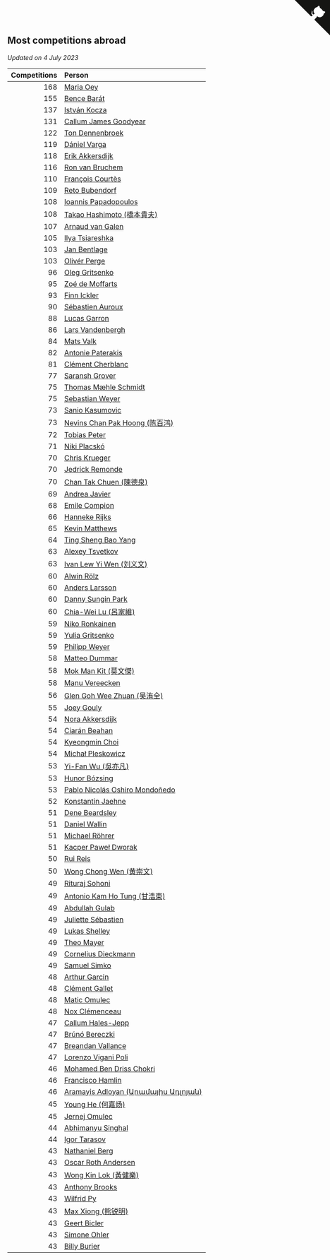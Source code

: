 ## Most competitions abroad

*Updated on  4 July 2023*

| Competitions | Person |
| ---: | :--- |
| 168 | [Maria Oey](https://www.worldcubeassociation.org/persons/2007OEYM01) |
| 155 | [Bence Barát](https://www.worldcubeassociation.org/persons/2008BARA01) |
| 137 | [István Kocza](https://www.worldcubeassociation.org/persons/2005KOCZ01) |
| 131 | [Callum James Goodyear](https://www.worldcubeassociation.org/persons/2012GOOD02) |
| 122 | [Ton Dennenbroek](https://www.worldcubeassociation.org/persons/2003DENN01) |
| 119 | [Dániel Varga](https://www.worldcubeassociation.org/persons/2008VARG01) |
| 118 | [Erik Akkersdijk](https://www.worldcubeassociation.org/persons/2005AKKE01) |
| 116 | [Ron van Bruchem](https://www.worldcubeassociation.org/persons/2003BRUC01) |
| 110 | [François Courtès](https://www.worldcubeassociation.org/persons/2008COUR01) |
| 109 | [Reto Bubendorf](https://www.worldcubeassociation.org/persons/2012BUBE01) |
| 108 | [Ioannis Papadopoulos](https://www.worldcubeassociation.org/persons/2013PAPA01) |
| 108 | [Takao Hashimoto (橋本貴夫)](https://www.worldcubeassociation.org/persons/2007HASH01) |
| 107 | [Arnaud van Galen](https://www.worldcubeassociation.org/persons/2006GALE01) |
| 105 | [Ilya Tsiareshka](https://www.worldcubeassociation.org/persons/2012TERE01) |
| 103 | [Jan Bentlage](https://www.worldcubeassociation.org/persons/2010BENT01) |
| 103 | [Olivér Perge](https://www.worldcubeassociation.org/persons/2007PERG01) |
| 96 | [Oleg Gritsenko](https://www.worldcubeassociation.org/persons/2011GRIT01) |
| 95 | [Zoé de Moffarts](https://www.worldcubeassociation.org/persons/2010MOFF02) |
| 93 | [Finn Ickler](https://www.worldcubeassociation.org/persons/2012ICKL01) |
| 90 | [Sébastien Auroux](https://www.worldcubeassociation.org/persons/2008AURO01) |
| 88 | [Lucas Garron](https://www.worldcubeassociation.org/persons/2006GARR01) |
| 86 | [Lars Vandenbergh](https://www.worldcubeassociation.org/persons/2003VAND01) |
| 84 | [Mats Valk](https://www.worldcubeassociation.org/persons/2007VALK01) |
| 82 | [Antonie Paterakis](https://www.worldcubeassociation.org/persons/2012PATE01) |
| 81 | [Clément Cherblanc](https://www.worldcubeassociation.org/persons/2014CHER05) |
| 77 | [Saransh Grover](https://www.worldcubeassociation.org/persons/2014GROV01) |
| 75 | [Thomas Mæhle Schmidt](https://www.worldcubeassociation.org/persons/2013SCHM02) |
| 75 | [Sebastian Weyer](https://www.worldcubeassociation.org/persons/2010WEYE02) |
| 73 | [Sanio Kasumovic](https://www.worldcubeassociation.org/persons/2009KASU01) |
| 73 | [Nevins Chan Pak Hoong (陈百鸿)](https://www.worldcubeassociation.org/persons/2010CHAN20) |
| 72 | [Tobias Peter](https://www.worldcubeassociation.org/persons/2014PETE03) |
| 71 | [Niki Placskó](https://www.worldcubeassociation.org/persons/2008PLAC01) |
| 70 | [Chris Krueger](https://www.worldcubeassociation.org/persons/2006KRUE01) |
| 70 | [Jedrick Remonde](https://www.worldcubeassociation.org/persons/2008REMO01) |
| 70 | [Chan Tak Chuen (陳德泉)](https://www.worldcubeassociation.org/persons/2007CHUE01) |
| 69 | [Andrea Javier](https://www.worldcubeassociation.org/persons/2010JAVI01) |
| 68 | [Emile Compion](https://www.worldcubeassociation.org/persons/2007COMP01) |
| 66 | [Hanneke Rijks](https://www.worldcubeassociation.org/persons/2008RIJK01) |
| 65 | [Kevin Matthews](https://www.worldcubeassociation.org/persons/2010MATT02) |
| 64 | [Ting Sheng Bao Yang](https://www.worldcubeassociation.org/persons/2008BAOY01) |
| 63 | [Alexey Tsvetkov](https://www.worldcubeassociation.org/persons/2017TSVE02) |
| 63 | [Ivan Lew Yi Wen (刘义文)](https://www.worldcubeassociation.org/persons/2012WENI01) |
| 60 | [Alwin Rölz](https://www.worldcubeassociation.org/persons/2016ROLZ01) |
| 60 | [Anders Larsson](https://www.worldcubeassociation.org/persons/2003LARS01) |
| 60 | [Danny Sungin Park](https://www.worldcubeassociation.org/persons/2015PARK13) |
| 60 | [Chia-Wei Lu (呂家維)](https://www.worldcubeassociation.org/persons/2007LUCH01) |
| 59 | [Niko Ronkainen](https://www.worldcubeassociation.org/persons/2010RONK01) |
| 59 | [Yulia Gritsenko](https://www.worldcubeassociation.org/persons/2012SIDO01) |
| 59 | [Philipp Weyer](https://www.worldcubeassociation.org/persons/2010WEYE01) |
| 58 | [Matteo Dummar](https://www.worldcubeassociation.org/persons/2017DUMM01) |
| 58 | [Mok Man Kit (莫文傑)](https://www.worldcubeassociation.org/persons/2009KITM01) |
| 58 | [Manu Vereecken](https://www.worldcubeassociation.org/persons/2010VERE01) |
| 56 | [Glen Goh Wee Zhuan (吴洧全)](https://www.worldcubeassociation.org/persons/2015ZHUA01) |
| 55 | [Joey Gouly](https://www.worldcubeassociation.org/persons/2007GOUL01) |
| 54 | [Nora Akkersdijk](https://www.worldcubeassociation.org/persons/2009CHRI03) |
| 54 | [Ciarán Beahan](https://www.worldcubeassociation.org/persons/2012BEAH01) |
| 54 | [Kyeongmin Choi](https://www.worldcubeassociation.org/persons/2017CHOI07) |
| 54 | [Michał Pleskowicz](https://www.worldcubeassociation.org/persons/2009PLES01) |
| 53 | [Yi-Fan Wu (吳亦凡)](https://www.worldcubeassociation.org/persons/2010WUIF01) |
| 53 | [Hunor Bózsing](https://www.worldcubeassociation.org/persons/2009BOZS01) |
| 53 | [Pablo Nicolás Oshiro Mondoñedo](https://www.worldcubeassociation.org/persons/2010MOND01) |
| 52 | [Konstantin Jaehne](https://www.worldcubeassociation.org/persons/2015JAEH01) |
| 51 | [Dene Beardsley](https://www.worldcubeassociation.org/persons/2009BEAR01) |
| 51 | [Daniel Wallin](https://www.worldcubeassociation.org/persons/2013WALL03) |
| 51 | [Michael Röhrer](https://www.worldcubeassociation.org/persons/2009ROHR01) |
| 51 | [Kacper Paweł Dworak](https://www.worldcubeassociation.org/persons/2020DWOR01) |
| 50 | [Rui Reis](https://www.worldcubeassociation.org/persons/2015REIS02) |
| 50 | [Wong Chong Wen (黄崇文)](https://www.worldcubeassociation.org/persons/2014WENW01) |
| 49 | [Rituraj Sohoni](https://www.worldcubeassociation.org/persons/2012SOHO01) |
| 49 | [Antonio Kam Ho Tung (甘浩東)](https://www.worldcubeassociation.org/persons/2017TUNG13) |
| 49 | [Abdullah Gulab](https://www.worldcubeassociation.org/persons/2014GULA02) |
| 49 | [Juliette Sébastien](https://www.worldcubeassociation.org/persons/2014SEBA01) |
| 49 | [Lukas Shelley](https://www.worldcubeassociation.org/persons/2016SHEL03) |
| 49 | [Theo Mayer](https://www.worldcubeassociation.org/persons/2012MAYE01) |
| 49 | [Cornelius Dieckmann](https://www.worldcubeassociation.org/persons/2009DIEC01) |
| 49 | [Samuel Simko](https://www.worldcubeassociation.org/persons/2016SIMK01) |
| 48 | [Arthur Garcin](https://www.worldcubeassociation.org/persons/2014GARC27) |
| 48 | [Clément Gallet](https://www.worldcubeassociation.org/persons/2004GALL02) |
| 48 | [Matic Omulec](https://www.worldcubeassociation.org/persons/2010OMUL02) |
| 48 | [Nox Clémenceau](https://www.worldcubeassociation.org/persons/2015CLEM03) |
| 47 | [Callum Hales-Jepp](https://www.worldcubeassociation.org/persons/2012HALE01) |
| 47 | [Brúnó Bereczki](https://www.worldcubeassociation.org/persons/2008BERE01) |
| 47 | [Breandan Vallance](https://www.worldcubeassociation.org/persons/2007VALL01) |
| 47 | [Lorenzo Vigani Poli](https://www.worldcubeassociation.org/persons/2007POLI01) |
| 46 | [Mohamed Ben Driss Chokri](https://www.worldcubeassociation.org/persons/2015CHOK01) |
| 46 | [Francisco Hamlin](https://www.worldcubeassociation.org/persons/2012HAML01) |
| 46 | [Aramayis Adloyan (Արամայիս Ադլոյան)](https://www.worldcubeassociation.org/persons/2012ADLO01) |
| 45 | [Young He (何嘉炀)](https://www.worldcubeassociation.org/persons/2014HEYO01) |
| 45 | [Jernej Omulec](https://www.worldcubeassociation.org/persons/2010OMUL01) |
| 44 | [Abhimanyu Singhal](https://www.worldcubeassociation.org/persons/2013SING12) |
| 44 | [Igor Tarasov](https://www.worldcubeassociation.org/persons/2016TARA04) |
| 43 | [Nathaniel Berg](https://www.worldcubeassociation.org/persons/2012BERG04) |
| 43 | [Oscar Roth Andersen](https://www.worldcubeassociation.org/persons/2008ANDE02) |
| 43 | [Wong Kin Lok (黃健樂)](https://www.worldcubeassociation.org/persons/2014LOKW01) |
| 43 | [Anthony Brooks](https://www.worldcubeassociation.org/persons/2008SEAR01) |
| 43 | [Wilfrid Py](https://www.worldcubeassociation.org/persons/2016PYWI01) |
| 43 | [Max Xiong (熊锐明)](https://www.worldcubeassociation.org/persons/2015XION03) |
| 43 | [Geert Bicler](https://www.worldcubeassociation.org/persons/2010BICL01) |
| 43 | [Simone Ohler](https://www.worldcubeassociation.org/persons/2014OHLE01) |
| 43 | [Billy Burier](https://www.worldcubeassociation.org/persons/2014BURI01) |


<a href="https://github.com/jonatanklosko/wca_statistics" class="github-corner" aria-label="View source on Github"><svg width="80" height="80" viewBox="0 0 250 250" style="fill:#151513; color:#fff; position: absolute; top: 0; border: 0; right: 0;" aria-hidden="true"><path d="M0,0 L115,115 L130,115 L142,142 L250,250 L250,0 Z"></path><path d="M128.3,109.0 C113.8,99.7 119.0,89.6 119.0,89.6 C122.0,82.7 120.5,78.6 120.5,78.6 C119.2,72.0 123.4,76.3 123.4,76.3 C127.3,80.9 125.5,87.3 125.5,87.3 C122.9,97.6 130.6,101.9 134.4,103.2" fill="currentColor" style="transform-origin: 130px 106px;" class="octo-arm"></path><path d="M115.0,115.0 C114.9,115.1 118.7,116.5 119.8,115.4 L133.7,101.6 C136.9,99.2 139.9,98.4 142.2,98.6 C133.8,88.0 127.5,74.4 143.8,58.0 C148.5,53.4 154.0,51.2 159.7,51.0 C160.3,49.4 163.2,43.6 171.4,40.1 C171.4,40.1 176.1,42.5 178.8,56.2 C183.1,58.6 187.2,61.8 190.9,65.4 C194.5,69.0 197.7,73.2 200.1,77.6 C213.8,80.2 216.3,84.9 216.3,84.9 C212.7,93.1 206.9,96.0 205.4,96.6 C205.1,102.4 203.0,107.8 198.3,112.5 C181.9,128.9 168.3,122.5 157.7,114.1 C157.9,116.9 156.7,120.9 152.7,124.9 L141.0,136.5 C139.8,137.7 141.6,141.9 141.8,141.8 Z" fill="currentColor" class="octo-body"></path></svg></a><style>.github-corner:hover .octo-arm{animation:octocat-wave 560ms ease-in-out}@keyframes octocat-wave{0%,100%{transform:rotate(0)}20%,60%{transform:rotate(-25deg)}40%,80%{transform:rotate(10deg)}}@media (max-width:500px){.github-corner:hover .octo-arm{animation:none}.github-corner .octo-arm{animation:octocat-wave 560ms ease-in-out}}</style>
